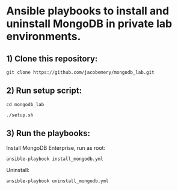 # Ansible playbooks to install and uninstall MongoDB in private lab environments.

## 1) Clone this repository:
~~~
git clone https://github.com/jacobemery/mongodb_lab.git 
~~~
## 2) Run setup script: 
~~~
cd mongodb_lab 
~~~
~~~
./setup.sh
~~~
## 3) Run the playbooks:
Install MongoDB Enterprise, run as root:
~~~
ansible-playbook install_mongodb.yml 
~~~
Uninstall: 
~~~
ansible-playbook uninstall_mongodb.yml
~~~
